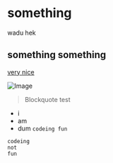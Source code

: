 # something
wadu hek
## something something

[very nice](https://www.youtube.com/watch?v=dQw4w9WgXcQ)

![Image](https://cdn.discordapp.com/attachments/862574699108368404/930280398984990770/20210807_192539.jpg)

> Blockquote test
- i
- am
- dum
`codeing fun`

```
codeing
not
fun
```